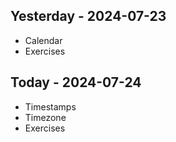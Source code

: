 ## Yesterday - 2024-07-23

* Calendar
* Exercises


## Today - 2024-07-24

* Timestamps
* Timezone
* Exercises



